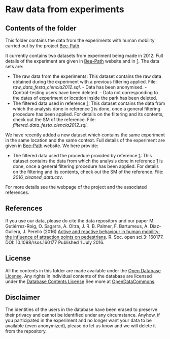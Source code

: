 Raw data from experiments
====================

## Contents of the folder

This folder contains the data from the experiments with human mobility carried out by the project [Bee-Path](http://bee-path.net/?lang=en).

It currently contains two datasets from experiment being made in 2012. Full details of the experiment are given in [Bee-Path](http://bee-path.net/?lang=en) website and in [1](http://dx.doi.org/10.1098/rsos.160177). The data sets are:

  - The raw data from the experiments: This dataset contains the raw data obtained during the experiment with a previous filtering applied. File: *raw_data_festa_ciencia2012.sql*.
		- Data has been anonymised.
		- Control-testing users have been deleted.
		- Data not corresponding to the dates of experiment or location inside the park has been deleted.
  - The filtered data used in reference [1](http://dx.doi.org/10.1098/rsos.160177): This dataset contains the data from which the analysis done in reference [1](http://dx.doi.org/10.1098/rsos.160177) is done, once a general filtering procedure has been applied. For details on the filtering and its contents, check out the SM of the reference. File: *filtered_data_festa_ciencia2012.sql*.
  
We have recently added a new dataset which contains the same experiment in the same location and the same context. Full details of the experiment are given in [Bee-Path](http://bee-path.net/?lang=en) website. We here provide:

  - The filtered data used the procedure provided by reference [1](http://dx.doi.org/10.1098/rsos.160177): This dataset contains the data from which the analysis done in reference [1](http://dx.doi.org/10.1098/rsos.160177) is done, once a general filtering procedure has been applied. For details on the filtering and its contents, check out the SM of the reference. File: *2016_cleaned_data.csv*.

For more details see the webpage of the project and the associated references.

## References

If you use our data, please do cite the data repository and our paper M. Gutiérrez-Roig, O. Sagarra, A. Oltra, J. R. B. Palmer, F. Bartumeus, A. Díaz-Guilera, J. Perelló (2016) [Active and reactive behaviour in human mobility: the influence of attraction points on pedestrians](http://dx.doi.org/10.1098/rsos.160177). R. Soc. open sci.3: 160177. DOI: 10.1098/rsos.160177 Published 1 July 2016. 



## License

All the contents in this folder are made available under the [Open Database License](http://opendatacommons.org/licenses/odbl/1.0/).
Any rights in individual contents of the database are licensed under the [Database Contents License](http://opendatacommons.org/licenses/dbcl/1.0/)
See more at [OpenDataCommons](http://opendatacommons.org/licenses/odbl/#sthash.u3haIssr.dpuf).

## Disclaimer

The identities of the users in the database have been erased to preserve their privacy and cannot be identified under any circumstance. Anyhow, if you participated in the experiment and no longer want your data to be available (even anonymized), please do let us know and we will delete it from the repository.

